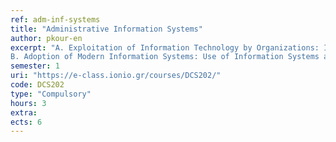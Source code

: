 ```yaml
---
ref: adm-inf-systems
title: "Administrative Information Systems"
author: pkour-en
excerpt: "A. Exploitation of Information Technology by Organizations: Importance of Information Technology in Modern Organizations. Strategic Planning IT .. Information Systems and Supply Chain Management. Reorganization of Business Procedures (BPR).
B. Adoption of Modern Information Systems: Use of Information Systems at operational, administrative and strategic level. E-business and online business. Modern models for the use of information resources.C. Development and Evaluation of Information Resources: Method of Development of Information Systems. Provision of IT services to organizations. Evaluation of investments in computer projects. Evaluation of information systems and information resources."
semester: 1
uri: "https://e-class.ionio.gr/courses/DCS202/"
code: DCS202
type: "Compulsory"
hours: 3
extra:
ects: 6
---
```


